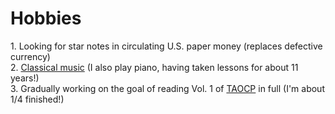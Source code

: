 <h1>Hobbies</h1>
1. Looking for star notes in circulating U.S. paper money (replaces defective currency)<br />
2. <a href="https://soundcloud.com/sschoellerstem/sets/general">Classical music</a> (I also play piano, having taken lessons for about 11 years!)<br /> 
3. Gradually working on the goal of reading Vol. 1 of <a href="https://www-cs-faculty.stanford.edu/~knuth/taocp.html">TAOCP</a> in full (I'm about 1/4 finished!)
